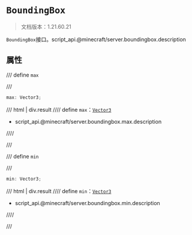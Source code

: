 # `BoundingBox`

> 文档版本：1.21.60.21

`BoundingBox`接口。script_api.@minecraft/server.boundingbox.description

## 属性

/// define
`max`


///

```js
max: Vector3;
```

/// html | div.result
//// define
`max`：[`Vector3`](./vector3.md)

- script_api.@minecraft/server.boundingbox.max.description


////

///


/// define
`min`


///

```js
min: Vector3;
```

/// html | div.result
//// define
`min`：[`Vector3`](./vector3.md)

- script_api.@minecraft/server.boundingbox.min.description


////

///

